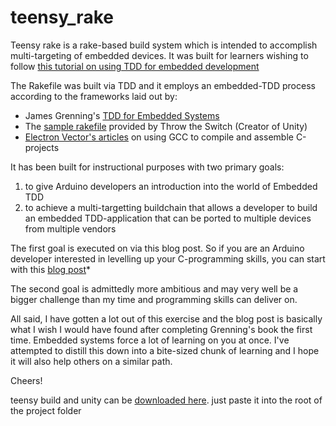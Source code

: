 # teensy_rake

Teensy rake is a rake-based build system which is intended to accomplish multi-targeting of embedded devices. It was built for learners wishing to follow [this tutorial on using TDD for embedded development](http://sunetrike.com/open-source/embedded/teensy/a-test-drive-build-system-for-teensy/)

The Rakefile was built via TDD and it employs an embedded-TDD process according to the frameworks laid out by:
  - James Grenning's [TDD for Embedded Systems](https://pragprog.com/titles/jgade/test-driven-development-for-embedded-c/)
  - The [sample rakefile](https://github.com/ThrowTheSwitch/Unity/tree/master/examples/example_3) provided by Throw the Switch (Creator of Unity)
  - [Electron Vector's articles](http://www.electronvector.com/blog/using-rake-to-build-a-simple-c-application) on using GCC to compile and assemble C-projects

It has been built for instructional purposes with two primary goals:
 1. to give Arduino developers an introduction into the world of Embedded TDD
 2. to achieve a multi-targetting buildchain that allows a developer to build an embedded TDD-application that can be ported to multiple devices from multiple vendors

 The first goal is executed on via this blog post. So if you are an Arduino developer interested in levelling up your C-programming skills, you can start with this [blog post](http://sunetrike.com/open-source/embedded/teensy/a-test-drive-build-system-for-teensy/)*

 The second goal is admittedly more ambitious and may very well be a bigger challenge than my time and programming skills can deliver on.

 All said, I have gotten a lot out of this exercise and the blog post is basically what I wish I would have found after completing Grenning's book the first time. Embedded systems force a lot of learning on you at once.  I've attempted to distill this down into a bite-sized chunk of learning and I hope it will also help others on a similar path.

 Cheers!

teensy build and unity can be [downloaded here](https://drive.google.com/file/d/1RSY28QoYkp5Jy6VnWHMu4gSzKXTkfinh/view?usp=drive_link).  just paste it into the root of the project folder
 
